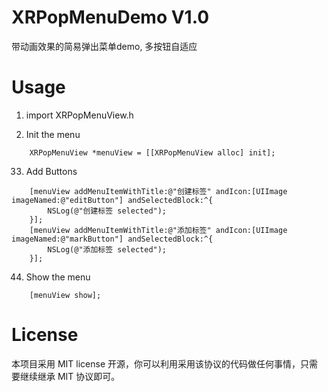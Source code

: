 # XRPopMenuDemo V1.0
带动画效果的简易弹出菜单demo, 多按钮自适应

# Usage
1. import XRPopMenuView.h

2. Init the menu
``` 
    XRPopMenuView *menuView = [[XRPopMenuView alloc] init];
``` 

33. Add Buttons
``` 
    [menuView addMenuItemWithTitle:@"创建标签" andIcon:[UIImage imageNamed:@"editButton"] andSelectedBlock:^{
        NSLog(@"创建标签 selected");
    }];
    [menuView addMenuItemWithTitle:@"添加标签" andIcon:[UIImage imageNamed:@"markButton"] andSelectedBlock:^{
        NSLog(@"添加标签 selected");
    }];
``` 

44. Show the menu
``` 
    [menuView show];
``` 
# License
本项目采用 MIT license 开源，你可以利用采用该协议的代码做任何事情，只需要继续继承 MIT 协议即可。

